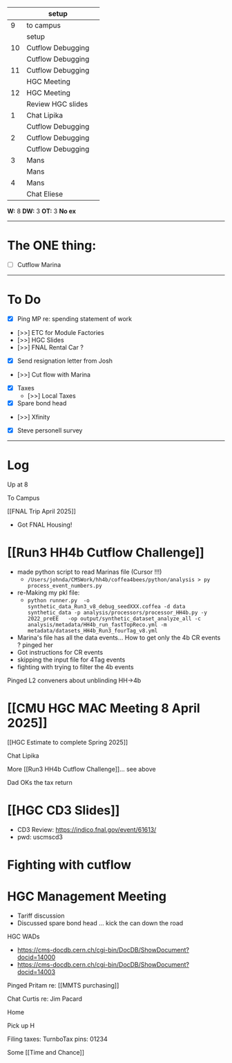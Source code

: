
|     | setup             |     |
| --- | ----------------- | --- |
| 9   | to campus         |     |
|     | setup             |     |
| 10  | Cutflow Debugging |     |
|     | Cutflow Debugging |     |
| 11  | Cutflow Debugging |     |
|     | HGC Meeting       |     |
| 12  | HGC Meeting       |     |
|     | Review HGC slides |     |
| 1   | Chat Lipika       |     |
|     | Cutflow Debugging |     |
| 2   | Cutflow Debugging |     |
|     | Cutflow Debugging |     |
| 3   | Mans              |     |
|     | Mans              |     |
| 4   | Mans              |     |
|     | Chat Eliese       |     |

**W:** 8 
**DW:** 3
**OT:** 3
 **No ex**

---
# The ONE thing: 
- [ ] Cutflow Marina

---
# To Do

- [x] Ping MP re: spending statement of work
- [>>] ETC for Module Factories
- [>>] HGC Slides
- [>>] FNAL Rental Car ?
- [x] Send resignation letter from Josh
- [>>] Cut flow with Marina 
- [x] Taxes
	- [>>] Local Taxes
- [x] Spare bond head
- [>>] Xfinity 
- [x] Steve personell survey

---

# Log

Up at 8

To Campus

[[FNAL Trip April 2025]]
- Got FNAL Housing!

# [[Run3 HH4b Cutflow Challenge]]
- made python script to read Marinas file (Cursor !!!)
	- ` /Users/johnda/CMSWork/hh4b/coffea4bees/python/analysis > py process_event_numbers.py `
- re-Making my pkl file: 
	- `python runner.py  -o synthetic_data_Run3_v8_debug_seedXXX.coffea -d data synthetic_data -p analysis/processors/processor_HH4b.py -y 2022_preEE   -op output/synthetic_dataset_analyze_all -c analysis/metadata/HH4b_run_fastTopReco.yml -m metadata/datasets_HH4b_Run3_fourTag_v8.yml`
- Marina's file has all the data events... How to get only the 4b CR events ? pinged her
- Got instructions for CR events
- skipping the input file for 4Tag events
- fighting with trying to filter the 4b events


Pinged L2 conveners about unblinding HH->4b

# [[CMU HGC MAC Meeting 8 April 2025]]

[[HGC Estimate to complete Spring 2025]]


Chat Lipika 


More [[Run3 HH4b Cutflow Challenge]]... see above

Dad OKs the tax return

# [[HGC CD3 Slides]]
- CD3 Review: https://indico.fnal.gov/event/61613/
- pwd: uscmscd3

# Fighting with cutflow


# HGC Management Meeting
- Tariff discussion
- Discussed spare bond head ... kick the can down the road


HGC WADs 
- https://cms-docdb.cern.ch/cgi-bin/DocDB/ShowDocument?docid=14000
- https://cms-docdb.cern.ch/cgi-bin/DocDB/ShowDocument?docid=14003


Pinged Pritam re: [[MMTS purchasing]]

Chat Curtis re: Jim Pacard 

Home

Pick up H 

Filing taxes:  TurnboTax pins: 01234

Some [[Time and Chance]]

